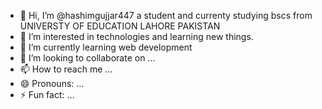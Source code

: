 - 👋 Hi, I’m @hashimgujjar447 a student and currenty studying bscs from UNIVERSTY OF EDUCATION LAHORE PAKISTAN
- 👀 I’m interested in technologies and learning new things.
- 🌱 I’m currently learning web development
- 💞️ I’m looking to collaborate on ...
- 📫 How to reach me ...
- 😄 Pronouns: ...
- ⚡ Fun fact: ...

<!---
hashimgujjar447/hashimgujjar447 is a ✨ special ✨ repository because its `README.md` (this file) appears on your GitHub profile.
You can click the Preview link to take a look at your changes.
--->
